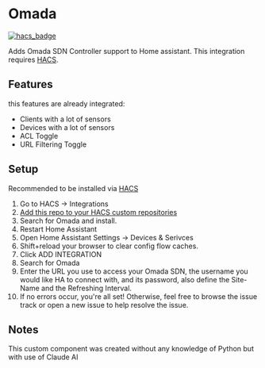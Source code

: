 # Omada

[![hacs_badge](https://img.shields.io/badge/HACS-Custom-41BDF5.svg)](https://github.com/hacs/integration)

Adds Omada SDN Controller support to Home assistant. This integration requires [HACS](https://hacs.xyz).

## Features

this features are already integrated:

- Clients with a lot of sensors
- Devices with a lot of sensors
- ACL Toggle
- URL Filtering Toggle

## Setup

Recommended to be installed via [HACS](https://github.com/hacs/integration)

1. Go to HACS -> Integrations
2. [Add this repo to your HACS custom repositories](https://hacs.xyz/docs/faq/custom_repositories)
3. Search for Omada and install.
4. Restart Home Assistant
5. Open Home Assistant Settings -> Devices & Serivces
6. Shift+reload your browser to clear config flow caches.
7. Click ADD INTEGRATION
8. Search for Omada
9. Enter the URL you use to access your Omada SDN, the username you would like HA to connect with, and its password, also define the Site-Name and the Refreshing Interval.
10. If no errors occur, you're all set! Otherwise, feel free to browse the issue track or open a new issue to help resolve the issue.

## Notes

This custom component was created without any knowledge of Python but with use of Claude AI
